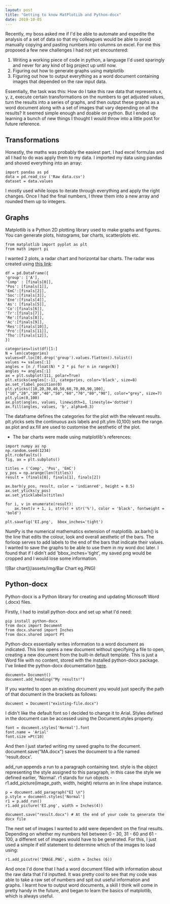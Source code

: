 ```yaml
---
layout: post
title: "Getting to know MatPlotLib and Python-docx"
date: 2019-10-05
---
```


Recently, my boss asked me if I'd be able to automate and expedite the analysis of a set of data
so that my colleagues would be able to avoid manually copying and pasting numbers into 
columns on excel. For me this proposed a few new challenges I had not yet encountered:
1. Writing a working piece of code in python, a language I'd used sparingly and never 
for any kind of big project up until now.
2. Figuring out how to generate graphs using matplotlib
3. Figuring out how to output everything as a word document containing images that depended on the raw
input data. 

Essentially, the task was this: How do I take this raw data that represents x, y, z, execute certain
transformations on the numbers to get adjusted values, turn the results into a series of graphs, 
and then output these graphs as a word document along with a set of images that vary depending on 
all the results? 
It seemed simple enough and doable on python. But I ended up learning a bunch of new things I thought
I would throw into a little post for future reference. 

## Transformations

Honestly, the maths was probably the easiest part. I had excel formulas and all I had to do was apply
them to my data. I imported my data using pandas and shoved everything into an array:
```
import pandas as pd
data = pd.read_csv ('Raw data.csv')
dataset = data.values
```
I mostly used while loops to iterate through everything and apply the right changes. Once I had the final
numbers, I threw them into a new array and rounded them up to integers.

## Graphs

Matplotlib is a Python 2D plotting library used to make graphs and figures.
You can generate plots, histograms, bar charts, scatterplots etc. 
```
from matplotlib import pyplot as plt
from math import pi
```
I wanted 2 plots, a radar chart and horizontal bar charts. 
The radar was created using [this link](https://python-graph-gallery.com/390-basic-radar-chart/):
```
df = pd.DataFrame({
'group': ['A'],
'Comp' : [finals[0]],
'Pos': [finals[1]],
'EmC':[finals[2]],
'Soc':[finals[3]],
'Ene':[finals[4]],
'As': [finals[5]],
'Co':[finals[6]],
'Tr':[finals[7]],
'Re':[finals[8]],
'Ac':[finals[9]],
'Res':[finals[10]],
'Pro':[finals[11]],
'Tho':[finals[12]],
})

categories=list(df)[1:]
N = len(categories)
values=df.loc[0].drop('group').values.flatten().tolist()
values += values[:1]
angles = [n / float(N) * 2 * pi for n in range(N)]
angles += angles[:1]
ax = plt.subplot(111, polar=True)
plt.xticks(angles[:-1], categories, color='black', size=8)
ax.set_rlabel_position(0)
plt.yticks([10,20,30,40,50,60,70,80,90,100], ["10","20","30","40","50","60","70","80","90"], color="grey", size=7)
plt.ylim(0,100)
ax.plot(angles, values, linewidth=1, linestyle='dotted')
ax.fill(angles, values, 'b', alpha=0.3)
```
The dataframe defines the categories for the plot with the relevant results. 
plt.yticks sets the continuous axis labels and plt.ylim (0,100) sets the range.
ax.plot and ax.fill are used to customise the aesthetic of the plot. 

- The bar charts were made using matplotlib's references:

```
import numpy as np
np.random.seed(1234)
plt.rcdefaults()
fig, ax = plt.subplots()

titles = ('Comp', 'Pos', 'EmC')
y_pos = np.arange(len(titles))
result = (finals[0], finals[1], finals[2])

ax.barh(y_pos, result, color = 'indianred', height = 0.5)
ax.set_yticks(y_pos)
ax.set_yticklabels(titles)

for i, v in enumerate(result):
    ax.text(v + 1, i, str(v) + str('%'), color = 'black', fontweight = 'bold')

plt.savefig('EI.png',  bbox_inches='tight')
```
NumPy is the numerical mathematics extension of matplotlib.
ax.barh() is the line that edits the colour, look and overall aesthetic of the bars.
The forloop serves to add labels to the end of the bars that indicate their values. 
I wanted to save the graphs to be able to use them in my word doc later. I found that if I didn't add 'bbox_inches='tight', my saved png would be cropped and I would lose some information.

![Bar chart](/assets/img/Bar Chart eg.PNG)

## Python-docx
Python-docx is a Python library for creating and updating Microsoft Word (.docx) files.

Firstly, I had to install python-docx and set up what I'd need:
```
pip install python-docx
from docx import Document
from docx.shared import Inches
from docx.shared import Pt
```
Python-docx essentially writes information to a word document as indicated.
This line opens a new document without specifying a file to open, creating a new document
from the built-in default template. This is just a Word file with no content, stored
with the installed python-docx package. I've linked the python-docx documentation [here](https://python-docx.readthedocs.io/en/latest/index.html).
```
document= Document()
document.add_heading("My results!")
```
If you wanted to open an existing document you would just specify the path of that document in the brackets as follows:
```
document = Document("existing-file.docx")
```
I didn't like the default font so I decided to change it to Arial. 
Styles defined in the document can be accessed using the Document.styles property.
```
font = document.styles['Normal'].font
font.name = 'Arial'
font.size =Pt(10)
```
And then I just started writing my saved graphs to the document.
document.save("MA.docx") saves the document to a file named 'result.docx'.

add_run appends a run to a paragraph containing text. 
style is the object representing the style assigned to this paragraph, in this case 
the style we defined earlier, 'Normal'.
r1 stands for run objects - r1.add_picture(image_path, width, height) returns an in line shape instance. 

```
p = document.add_paragraph("EI \n")
p.style = document.styles['Normal']
r1 = p.add_run()
r1.add_picture('EI.png', width = Inches(4))

document.save("result.docx") # At the end of your code to generate the docx file
```
The next set of images I wanted to add were dependent on the final results. Depending on whether my numbers fell
between 0 - 30, 31 - 60 and 61 - 100, a different set of images would have to be generated.
For this, I just used a simple if elif statement to determine which of the images to load using:
```
r1.add_picutre('IMAGE.PNG', width = Inches (6))
```
And once I'd done that I had a word document filled with information about the raw data that I'd inputted.
It was pretty cool to see that my code was able to take a raw set of numbers and spit out 
useful information and graphs. I learnt how to output word documents, a skill I think will come in 
pretty handy in the future, and began to learn the basics of matplotlib, which is always useful. 


